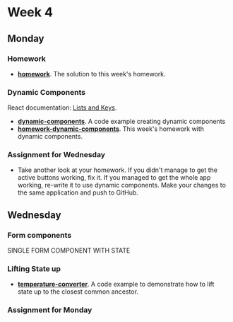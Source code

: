 # Week 4

## Monday

### Homework

* **[homework](homework)**. The solution to this week's homework.

### Dynamic Components

React documentation: [Lists and Keys](https://reactjs.org/docs/lists-and-keys.html).

* **[dynamic-components](dynamic-components)**. A code example creating dynamic components
* **[homework-dynamic-components](homework-dynamic-components)**. This week's homework with dynamic components.

### Assignment for Wednesday

* Take another look at your homework. If you didn't manage to get the active buttons working, fix it. If you managed to get the whole app working, re-write it to use dynamic components. Make your changes to the same application and push to GitHub.

## Wednesday

### Form components

SINGLE FORM COMPONENT WITH STATE

### Lifting State up

* **[temperature-converter](temperature-converter)**. A code example to demonstrate how to lift state up to the closest common ancestor.

### Assignment for Monday

